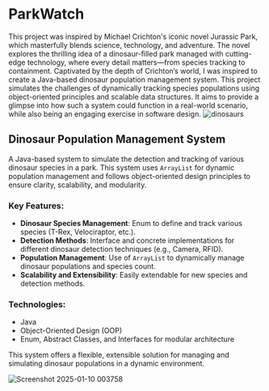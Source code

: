 # ParkWatch
This project was inspired by Michael Crichton's iconic novel Jurassic Park, which masterfully blends science, technology, and adventure. The novel explores the thrilling idea of a dinosaur-filled park managed with cutting-edge technology, where every detail matters—from species tracking to containment. Captivated by the depth of Crichton’s world, I was inspired to create a Java-based dinosaur population management system. This project simulates the challenges of dynamically tracking species populations using object-oriented principles and scalable data structures. It aims to provide a glimpse into how such a system could function in a real-world scenario, while also being an engaging exercise in software design.
![dinosaurs](https://github.com/user-attachments/assets/66ff426c-7728-47c7-bc87-a122b3829802)

## Dinosaur Population Management System

A Java-based system to simulate the detection and tracking of various dinosaur species in a park. This system uses `ArrayList` for dynamic population management and follows object-oriented design principles to ensure clarity, scalability, and modularity.

### Key Features:
- **Dinosaur Species Management**: Enum to define and track various species (T-Rex, Velociraptor, etc.).
- **Detection Methods**: Interface and concrete implementations for different dinosaur detection techniques (e.g., Camera, RFID).
- **Population Management**: Use of `ArrayList` to dynamically manage dinosaur populations and species count.
- **Scalability and Extensibility**: Easily extendable for new species and detection methods.

### Technologies:
- Java
- Object-Oriented Design (OOP)
- Enum, Abstract Classes, and Interfaces for modular architecture

This system offers a flexible, extensible solution for managing and simulating dinosaur populations in a dynamic environment.

![Screenshot 2025-01-10 003758](https://github.com/user-attachments/assets/0ec54f96-ad03-4418-bb1a-8e6af101ab91)
